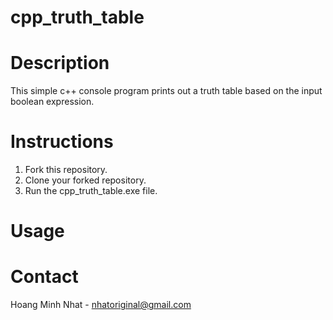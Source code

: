 # cpp_truth_table

# Description

This simple c++ console program prints out a truth table based on the input boolean expression.

# Instructions

1. Fork this repository.
2. Clone your forked repository.
3. Run the cpp_truth_table.exe file.

# Usage

# Contact

Hoang Minh Nhat - nhatoriginal@gmail.com
